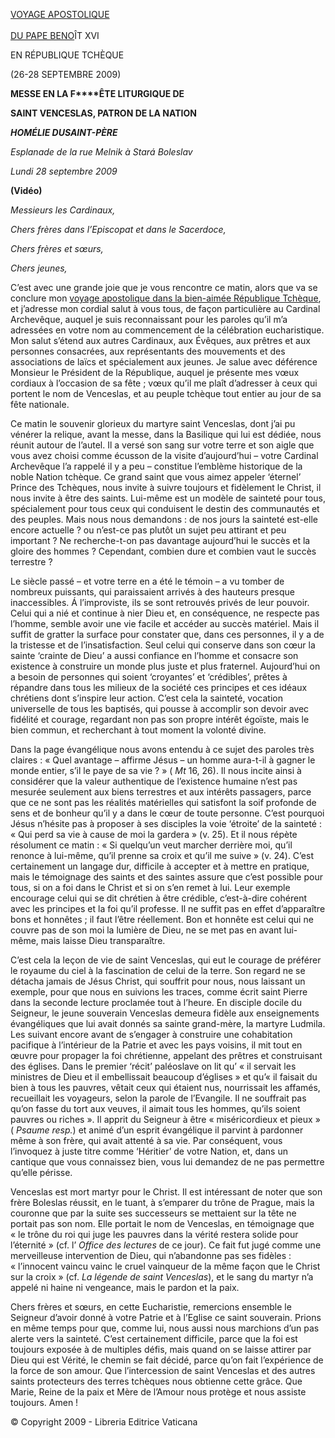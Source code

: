 [VOYAGE APOSTOLIQUE\
\
DU PAPE BENO](/content/benedict-xvi/fr/travels/2009/index_repubblica-ceca.html)ÎT XVI

EN RÉPUBLIQUE TCHÈQUE

(26-28 SEPTEMBRE 2009)

**MESSE EN LA F****ÊTE LITURGIQUE DE**

**SAINT VENCESLAS, PATRON DE LA NATION**

***HOMÉLIE DU******SAINT-PÈRE***

*Esplanade de la rue Melnik à Stará Boleslav*

*Lundi 28 septembre 2009*

**(Vidéo)**

*Messieurs les Cardinaux,*

*Chers frères dans l’Episcopat et dans le Sacerdoce,*

*Chers frères et sœurs,*

*Chers jeunes,*

C’est avec une grande joie que je vous rencontre ce matin, alors que va se conclure mon [voyage apostolique dans la bien-aimée République Tchèque](/content/benedict-xvi/fr/travels/2009/index_repubblica-ceca.html), et j’adresse mon cordial salut à vous tous, de façon particulière au Cardinal Archevêque, auquel je suis reconnaissant pour les paroles qu’il m’a adressées en votre nom au commencement de la célébration eucharistique. Mon salut s’étend aux autres Cardinaux, aux Évêques, aux prêtres et aux personnes consacrées, aux représentants des mouvements et des associations de laïcs et spécialement aux jeunes. Je salue avec déférence Monsieur le Président de la République, auquel je présente mes vœux cordiaux à l’occasion de sa fête ; vœux qu’il me plaît d’adresser à ceux qui portent le nom de Venceslas, et au peuple tchèque tout entier au jour de sa fête nationale.

Ce matin le souvenir glorieux du martyre saint Venceslas, dont j’ai pu vénérer la relique, avant la messe, dans la Basilique qui lui est dédiée, nous réunit autour de l’autel. Il a versé son sang sur votre terre et son aigle que vous avez choisi comme écusson de la visite d’aujourd’hui – votre Cardinal Archevêque l’a rappelé il y a peu – constitue l’emblème historique de la noble Nation tchèque. Ce grand saint que vous aimez appeler ‘éternel’ Prince des Tchèques, nous invite à suivre toujours et fidèlement le Christ, il nous invite à être des saints. Lui-même est un modèle de sainteté pour tous, spécialement pour tous ceux qui conduisent le destin des communautés et des peuples. Mais nous nous demandons : de nos jours la sainteté est-elle encore actuelle ? ou n’est-ce pas plutôt un sujet peu attirant et peu important ? Ne recherche-t-on pas davantage aujourd’hui le succès et la gloire des hommes ? Cependant, combien dure et combien vaut le succès terrestre ?

Le siècle passé – et votre terre en a été le témoin – a vu tomber de nombreux puissants, qui paraissaient arrivés à des hauteurs presque inaccessibles. Á l’improviste, ils se sont retrouvés privés de leur pouvoir. Celui qui a nié et continue à nier Dieu et, en conséquence, ne respecte pas l’homme, semble avoir une vie facile et accéder au succès matériel. Mais il suffit de gratter la surface pour constater que, dans ces personnes, il y a de la tristesse et de l’insatisfaction. Seul celui qui conserve dans son cœur la sainte ‘crainte de Dieu’ a aussi confiance en l’homme et consacre son existence à construire un monde plus juste et plus fraternel. Aujourd’hui on a besoin de personnes qui soient ‘croyantes’ et ‘crédibles’, prêtes à répandre dans tous les milieux de la société ces principes et ces idéaux chrétiens dont s’inspire leur action. C’est cela la sainteté, vocation universelle de tous les baptisés, qui pousse à accomplir son devoir avec fidélité et courage, regardant non pas son propre intérêt égoïste, mais le bien commun, et recherchant à tout moment la volonté divine.

Dans la page évangélique nous avons entendu à ce sujet des paroles très claires : « Quel avantage – affirme Jésus – un homme aura-t-il à gagner le monde entier, s’il le paye de sa vie ? » ( *Mt* 16, 26). Il nous incite ainsi à considérer que la valeur authentique de l’existence humaine n’est pas mesurée seulement aux biens terrestres et aux intérêts passagers, parce que ce ne sont pas les réalités matérielles qui satisfont la soif profonde de sens et de bonheur qu’il y a dans le cœur de toute personne. C’est pourquoi Jésus n’hésite pas à proposer à ses disciples la voie ‘étroite’ de la sainteté : « Qui perd sa vie à cause de moi la gardera » (v. 25). Et il nous répète résolument ce matin : « Si quelqu’un veut marcher derrière moi, qu’il renonce à lui-même, qu’il prenne sa croix et qu’il me suive » (v. 24). C’est certainement un langage dur, difficile à accepter et à mettre en pratique, mais le témoignage des saints et des saintes assure que c’est possible pour tous, si on a foi dans le Christ et si on s’en remet à lui. Leur exemple encourage celui qui se dit chrétien à être crédible, c’est-à-dire cohérent avec les principes et la foi qu’il professe. Il ne suffit pas en effet d’apparaître bons et honnêtes ; il faut l’être réellement. Bon et honnête est celui qui ne couvre pas de son moi la lumière de Dieu, ne se met pas en avant lui-même, mais laisse Dieu transparaître.

C’est cela la leçon de vie de saint Venceslas, qui eut le courage de préférer le royaume du ciel à la fascination de celui de la terre. Son regard ne se détacha jamais de Jésus Christ, qui souffrit pour nous, nous laissant un exemple, pour que nous en suivions les traces, comme écrit saint Pierre dans la seconde lecture proclamée tout à l’heure. En disciple docile du Seigneur, le jeune souverain Venceslas demeura fidèle aux enseignements évangéliques que lui avait donnés sa sainte grand-mère, la martyre Ludmila. Les suivant encore avant de s’engager à construire une cohabitation pacifique à l’intérieur de la Patrie et avec les pays voisins, il mit tout en œuvre pour propager la foi chrétienne, appelant des prêtres et construisant des églises. Dans le premier ‘récit’ paléoslave on lit qu’ « il servait les ministres de Dieu et il embellissait beaucoup d’églises » et qu’« il faisait du bien à tous les pauvres, vêtait ceux qui étaient nus, nourrissait les affamés, recueillait les voyageurs, selon la parole de l’Evangile. Il ne souffrait pas qu’on fasse du tort aux veuves, il aimait tous les hommes, qu’ils soient pauvres ou riches ». Il apprit du Seigneur à être « miséricordieux et pieux » ( *Psaume resp.*) et animé d’un esprit évangélique il parvint à pardonner même à son frère, qui avait attenté à sa vie. Par conséquent, vous l’invoquez à juste titre comme ‘Héritier’ de votre Nation, et, dans un cantique que vous connaissez bien, vous lui demandez de ne pas permettre qu’elle périsse.

Venceslas est mort martyr pour le Christ. Il est intéressant de noter que son frère Boleslas réussit, en le tuant, à s’emparer du trône de Prague, mais la couronne que par la suite ses successeurs se mettaient sur la tête ne portait pas son nom. Elle portait le nom de Venceslas, en témoignage que « le trône du roi qui juge les pauvres dans la vérité restera solide pour l’éternité » (cf. l’ *Office des lectures* de ce jour). Ce fait fut jugé comme une merveilleuse intervention de Dieu, qui n’abandonne pas ses fidèles : « l’innocent vaincu vainc le cruel vainqueur de la même façon que le Christ sur la croix » (cf. *La légende de saint Venceslas*), et le sang du martyr n’a appelé ni haine ni vengeance, mais le pardon et la paix.

Chers frères et sœurs, en cette Eucharistie, remercions ensemble le Seigneur d’avoir donné à votre Patrie et à l’Eglise ce saint souverain. Prions en même temps pour que, comme lui, nous aussi nous marchions d’un pas alerte vers la sainteté. C’est certainement difficile, parce que la foi est toujours exposée à de multiples défis, mais quand on se laisse attirer par Dieu qui est Vérité, le chemin se fait décidé, parce qu’on fait l’expérience de la force de son amour. Que l’intercession de saint Venceslas et des autres saints protecteurs des terres tchèques nous obtienne cette grâce. Que Marie, Reine de la paix et Mère de l’Amour nous protège et nous assiste toujours. Amen !

© Copyright 2009 - Libreria Editrice Vaticana